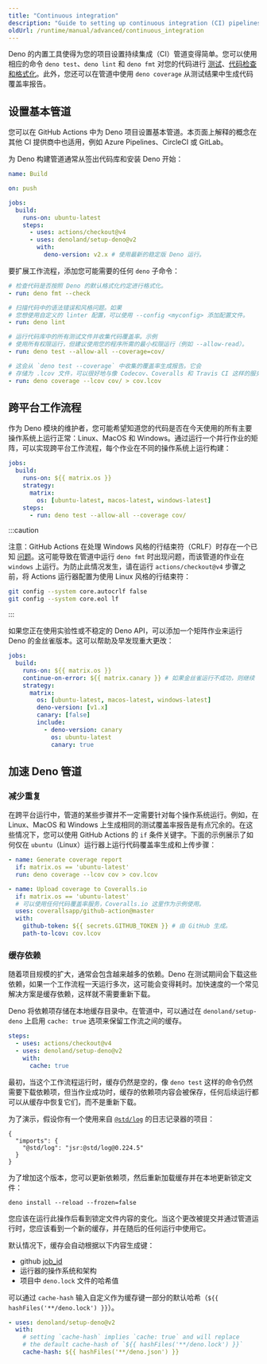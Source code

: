 ```yaml
---
title: "Continuous integration"
description: "Guide to setting up continuous integration (CI) pipelines for Deno projects. Learn how to configure GitHub Actions workflows, run tests and linting in CI, handle cross-platform builds, and optimize pipeline performance with caching."
oldUrl: /runtime/manual/advanced/continuous_integration
---
```


Deno 的内置工具使得为您的项目设置持续集成（CI）管道变得简单。您可以使用相应的命令 `deno test`、`deno lint` 和 `deno fmt` 对您的代码进行 [测试](/runtime/fundamentals/testing)、[代码检查和格式化](/runtime/fundamentals/linting_and_formatting/)。此外，您还可以在管道中使用 `deno coverage` 从测试结果中生成代码覆盖率报告。

## 设置基本管道

您可以在 GitHub Actions 中为 Deno 项目设置基本管道。本页面上解释的概念在其他 CI 提供商中也适用，例如 Azure Pipelines、CircleCI 或 GitLab。

为 Deno 构建管道通常从签出代码库和安装 Deno 开始：

```yaml
name: Build

on: push

jobs:
  build:
    runs-on: ubuntu-latest
    steps:
      - uses: actions/checkout@v4
      - uses: denoland/setup-deno@v2
        with:
          deno-version: v2.x # 使用最新的稳定版 Deno 运行。
```

要扩展工作流程，添加您可能需要的任何 `deno` 子命令：

```yaml
# 检查代码是否按照 Deno 的默认格式化约定进行格式化。
- run: deno fmt --check

# 扫描代码中的语法错误和风格问题。如果
# 您想使用自定义的 linter 配置，可以使用 --config <myconfig> 添加配置文件。
- run: deno lint

# 运行代码库中的所有测试文件并收集代码覆盖率。示例
# 使用所有权限运行，但建议使用您的程序所需的最小权限运行（例如 --allow-read）。
- run: deno test --allow-all --coverage=cov/

# 这会从 `deno test --coverage` 中收集的覆盖率生成报告。它会
# 存储为 .lcov 文件，可以很好地与像 Codecov、Coveralls 和 Travis CI 这样的服务集成。
- run: deno coverage --lcov cov/ > cov.lcov
```

## 跨平台工作流程

作为 Deno 模块的维护者，您可能希望知道您的代码是否在今天使用的所有主要操作系统上运行正常：Linux、MacOS 和 Windows。通过运行一个并行作业的矩阵，可以实现跨平台工作流程，每个作业在不同的操作系统上运行构建：

```yaml
jobs:
  build:
    runs-on: ${{ matrix.os }}
    strategy:
      matrix:
        os: [ubuntu-latest, macos-latest, windows-latest]
    steps:
      - run: deno test --allow-all --coverage cov/
```

:::caution

注意：GitHub Actions 在处理 Windows 风格的行结束符（CRLF）时存在一个已知 [问题](https://github.com/actions/checkout/issues/135)。这可能导致在管道中运行 `deno fmt` 时出现问题，而该管道的作业在 `windows` 上运行。为防止此情况发生，请在运行 `actions/checkout@v4` 步骤之前，将 Actions 运行器配置为使用 Linux 风格的行结束符：

```sh
git config --system core.autocrlf false
git config --system core.eol lf
```

:::

如果您正在使用实验性或不稳定的 Deno API，可以添加一个矩阵作业来运行 Deno 的金丝雀版本。这可以帮助及早发现重大更改：

```yaml
jobs:
  build:
    runs-on: ${{ matrix.os }}
    continue-on-error: ${{ matrix.canary }} # 如果金丝雀运行不成功，则继续
    strategy:
      matrix:
        os: [ubuntu-latest, macos-latest, windows-latest]
        deno-version: [v1.x]
        canary: [false]
        include:
          - deno-version: canary
            os: ubuntu-latest
            canary: true
```

## 加速 Deno 管道

### 减少重复

在跨平台运行中，管道的某些步骤并不一定需要针对每个操作系统运行。例如，在 Linux、MacOS 和 Windows 上生成相同的测试覆盖率报告是有点冗余的。在这些情况下，您可以使用 GitHub Actions 的 `if` 条件关键字。下面的示例展示了如何仅在 `ubuntu`（Linux）运行器上运行代码覆盖率生成和上传步骤：

```yaml
- name: Generate coverage report
  if: matrix.os == 'ubuntu-latest'
  run: deno coverage --lcov cov > cov.lcov

- name: Upload coverage to Coveralls.io
  if: matrix.os == 'ubuntu-latest'
  # 可以使用任何代码覆盖率服务，Coveralls.io 这里作为示例使用。
  uses: coverallsapp/github-action@master
  with:
    github-token: ${{ secrets.GITHUB_TOKEN }} # 由 GitHub 生成。
    path-to-lcov: cov.lcov
```

### 缓存依赖

随着项目规模的扩大，通常会包含越来越多的依赖。Deno 在测试期间会下载这些依赖，如果一个工作流程一天运行多次，这可能会变得耗时。加快速度的一个常见解决方案是缓存依赖，这样就不需要重新下载。

Deno 将依赖项存储在本地缓存目录中。在管道中，可以通过在 `denoland/setup-deno` 上启用 `cache: true` 选项来保留工作流之间的缓存。

```yaml
steps:
  - uses: actions/checkout@v4
  - uses: denoland/setup-deno@v2
    with:
      cache: true
```

最初，当这个工作流程运行时，缓存仍然是空的，像 `deno test` 这样的命令仍然需要下载依赖项，但当作业成功时，缓存的依赖项内容会被保存，任何后续运行都可以从缓存中恢复它们，而不是重新下载。

为了演示，假设你有一个使用来自 [`@std/log`](https://jsr.io/@std/log) 的日志记录器的项目：

```json, title="deno.json"
{
  "imports": {
    "@std/log": "jsr:@std/log@0.224.5"
  }
}
```

为了增加这个版本，您可以更新依赖项，然后重新加载缓存并在本地更新锁定文件：

```console
deno install --reload --frozen=false
```

您应该在运行此操作后看到锁定文件内容的变化。当这个更改被提交并通过管道运行时，您应该看到一个新的缓存，并在随后的任何运行中使用它。

默认情况下，缓存会自动根据以下内容生成键：

- github [job_id](https://docs.github.com/en/actions/writing-workflows/workflow-syntax-for-github-actions#jobsjob_id)
- 运行器的操作系统和架构
- 项目中 `deno.lock` 文件的哈希值

可以通过 `cache-hash` 输入自定义作为缓存键一部分的默认哈希（`${{ hashFiles('**/deno.lock') }}`）。

```yaml
- uses: denoland/setup-deno@v2
  with:
    # setting `cache-hash` implies `cache: true` and will replace
    # the default cache-hash of `${{ hashFiles('**/deno.lock') }}`
    cache-hash: ${{ hashFiles('**/deno.json') }}
```